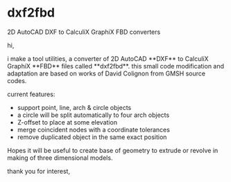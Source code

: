 # dxf2fbd
2D AutoCAD DXF to CalculiX GraphiX FBD converters

hi,

<p>i make a tool utilities, a converter of 2D AutoCAD **DXF** to CalculiX GraphiX **FBD** files called **dxf2fbd**. this small code modification and adaptation are based on works of David Colignon from GMSH source codes.</p>

current features:
<ul>
  <li>support point, line, arch & circle objects</li>
<li>a circle will be split automatically to four arch objects</li>
<li>Z-offset to place at some elevation</li>
<li>merge coincident nodes with a coordinate tolerances</li>
<li>remove duplicated object in the same exact position</li>
</ul>

<p>Hopes it will be useful to create base of geometry to extrude or revolve in making of three dimensional models.</p>

thank you for interest,
